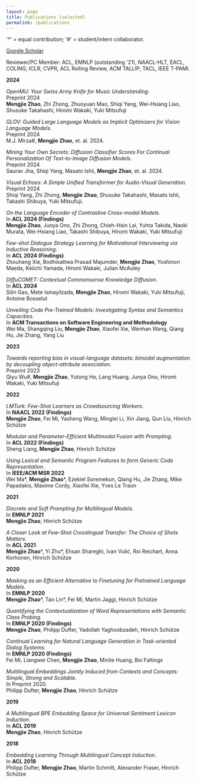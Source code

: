 ```yaml
---
layout: page
title: Publications (selected)
permalink: /publications
---
```


'*' = equal contribution; '#' = student/intern collaborator.

[Google Scholar](https://scholar.google.com/citations?user=G6ema1YAAAAJ&hl=en&oi=ao)

Reviewer/PC Member: ACL, EMNLP (outstanding '21), NAACL-HLT, EACL, COLING, ICLR, CVPR, ACL Rolling Review, ACM TALLIP, TACL, IEEE T-PAMI.



**2024**

*OpenMU: Your Swiss Army Knife for Music Understanding*. <br>
Preprint 2024<br>
**Mengjie Zhao**, Zhi Zhong, Zhuoyuan Mao, Shiqi Yang, Wei-Hsiang Liao, Shusuke Takahashi, Hiromi Wakaki, Yuki Mitsufuji


*GLOV: Guided Large Language Models as Implicit Optimizers for Vision Language Models*.<br>
Preprint 2024<br>
M.J. Mirza#, **Mengjie Zhao**, et. al. 2024.


*Mining Your Own Secrets: Diffusion Classifier Scores For Continual Personalization Of Text-to-Image Diffusion Models*.<br>
Preprint 2024<br>
Saurav Jha, Shiqi Yang, Masato Ishii, **Mengjie Zhao**, et. al. 2024.



*Visual Echoes: A Simple Unified Transformer for Audio-Visual Generation*.<br>
Preprint 2024<br>
Shiqi Yang, Zhi Zhong, **Mengjie Zhao**, Shusuke Takahashi, Masato Ishii, Takashi Shibuya, Yuki Mitsufuji. <br>

*On the Language Encoder of Contrastive Cross-modal Models*. <br>
In **ACL 2024 (Findings)** <br>
**Mengjie Zhao**, Junya Ono, Zhi Zhong, Chieh-Hsin Lai, Yuhta Takida, Naoki Murata, Wei-Hsiang Liao, Takashi Shibuya, Hiromi Wakaki, Yuki Mitsufuji


*Few-shot Dialogue Strategy Learning for Motivational Interviewing via Inductive Reasoning*.<br>
In **ACL 2024 (Findings)** <br>
Zhouhang Xie, Bodhisattwa Prasad Majumder, **Mengjie Zhao**, Yoshinori Maeda, Keiichi Yamada, Hiromi Wakaki, Julian McAuley


*DiffuCOMET: Contextual Commonsense Knowledge Diffusion*.<br>
In **ACL 2024** <br>
Silin Gao, Mete Ismayilzada, **Mengjie Zhao**, Hiromi Wakaki, Yuki Mitsufuji, Antoine Bosselut


*Unveiling Code Pre-Trained Models: Investigating Syntax and Semantics Capacities*.<br>
In **ACM Transactions on Software Engineering and Methodology**<br>
Wei Ma, Shangqing Liu, **Mengjie Zhao**, Xiaofei Xie, Wenhan Wang, Qiang Hu, Jie Zhang, Yang Liu

**2023**

*Towards reporting bias in visual-language datasets: bimodal augmentation by decoupling object-attribute association*.<br>
Preprint 2023 <br>
Qiyu Wu#, **Mengjie Zhao**, Yutong He, Lang Huang, Junya Ono, Hiromi Wakaki, Yuki Mitsufuji

**2022**

*LMTurk: Few-Shot Learners as Crowdsourcing Workers*. <br>
In **NAACL 2022 (Findings)** <br>
**Mengjie Zhao**, Fei Mi, Yasheng Wang, Minglei Li, Xin Jiang, Qun Liu, Hinrich Schütze


*Modular and Parameter-Efficient Multimodal Fusion with Prompting*. <br>
In **ACL 2022 (Findings)** <br>
Sheng Liang, **Mengjie Zhao**, Hinrich Schütze

*Using Lexical and Semantic Program Features to form Generic Code Representation*.<br>
In **IEEE/ACM MSR 2022**<br>
Wei Ma*, **Mengjie Zhao**\*, Ezekiel Soremekun, Qiang Hu, Jie Zhang, Mike Papadakis, Maxime Cordy, Xiaofei Xie, Yves Le Traon

**2021**

*Discrete and Soft Prompting for Multilingual Models*. <br>
In **EMNLP 2021** <br>
**Mengjie Zhao**, Hinrich Schütze


*A Closer Look at Few-Shot Crosslingual Transfer: The Choice of Shots Matters*.<br>
In **ACL 2021** <br>
**Mengjie Zhao**\*, Yi Zhu*, Ehsan Shareghi, Ivan Vulić, Roi Reichart, Anna Korhonen, Hinrich Schütze


**2020**


*Masking as an Efficient Alternative to Finetuning for Pretrained Language Models*.<br>
In **EMNLP 2020**<br>
**Mengjie Zhao**\*, Tao Lin*, Fei Mi, Martin Jaggi, Hinrich Schütze


*Quantifying the Contextualization of Word Representations with Semantic Class Probing*.<br>
In **EMNLP 2020 (Findings)**<br>
**Mengjie Zhao**, Philipp Dufter, Yadollah Yaghoobzadeh, Hinrich Schütze

*Continual Learning for Natural Language Generation in Task-oriented Dialog Systems*.<br>
In **EMNLP 2020 (Findings)**<br>
Fei Mi, Liangwei Chen, **Mengjie Zhao**, Minlie Huang, Boi Faltings

*Multilingual Embeddings Jointly Induced from Contexts and Concepts: Simple, Strong and Scalable*.<br>
In Preprint 2020.<br>
Philipp Dufter, **Mengjie Zhao**, Hinrich Schütze


**2019**

*A Multilingual BPE Embedding Space for Universal Sentiment Lexicon Induction*.<br>
In **ACL 2019**<br>
**Mengjie Zhao**, Hinrich Schütze

**2018**

*Embedding Learning Through Multilingual Concept Induction*.<br>
In **ACL 2018**<br>
Philipp Dufter, **Mengjie Zhao**, Martin Schmitt, Alexander Fraser, Hinrich Schütze



